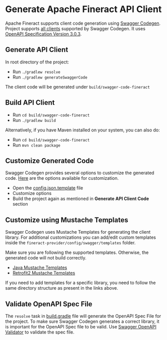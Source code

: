 Generate Apache Fineract API Client
============

Apache Fineract supports client code generation using [Swagger Codegen](https://github.com/swagger-api/swagger-codegen). Project supports [all clients](https://github.com/swagger-api/swagger-codegen#overview) supported by Swagger Codegen. It uses [OpenAPI Specification Version 3.0.3](https://swagger.io/specification/).

## Generate API Client

In root directory of the project:

- Run `./gradlew resolve`
- Run `./gradlew generateSwaggerCode`

The client code will be generated under `build/swagger-code-fineract`

## Build API Client

- Run `cd build/swagger-code-fineract`
- Run `./gradlew build`

Alternatively, if you have Maven installed on your system, you can also do:

- Run `cd build/swagger-code-fineract`
- Run `mvn clean package`

## Customize Generated Code

Swagger Codegen provides several options to customize the generated code. [Here](https://openapi-generator.tech/docs/generators/java/) are the options available for customization.

- Open the [config.json.template](https://github.com/apache/fineract/blob/develop/fineract-provider/config/swagger/config.json.template) file
- Customize options
- Build the project again as mentioned in **Generate API Client Code** section
  
## Customize using Mustache Templates

Swagger Codegen uses Mustache Templates for generating the client library. For additional customizations you can add/edit custom templates inside the `fineract-provider/config/swagger/templates` folder. 

Make sure you are following the supported templates. Otherwise, the generated code will not build correctly.

- [Java Mustache Templates](https://github.com/swagger-api/swagger-codegen/tree/master/modules/swagger-codegen/src/main/resources/Java)
- [Retrofit2 Mustache Templates](https://github.com/swagger-api/swagger-codegen/tree/master/modules/swagger-codegen/src/main/resources/Java/libraries/retrofit2)

If you need to add templates for a specific library, you need to follow the same directory structure as present in the links above.

## Validate OpenAPI Spec File

The `resolve` task in [build.gradle](https://github.com/apache/fineract/blob/217e34ba9e4cf04ad7b82fc3a0f8f8e5f8de8042/fineract-provider/build.gradle#L212) file will generate the OpenAPI Spec File for the project. To make sure Swagger Codegen generates a correct library, it is important for the OpenAPI Spec file to be valid. Use [Swagger OpenAPI Validator](https://validator.swagger.io/) to validate the spec file.